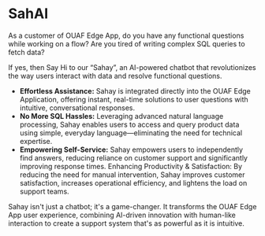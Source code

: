 # SahAI

As a customer of OUAF Edge App, do you have any functional questions while working on a flow?
Are you tired of writing complex SQL queries to fetch data?

If yes, then
Say Hi to our “Sahay”, an AI-powered chatbot that revolutionizes the way users interact with data and resolve functional questions.

- **Effortless Assistance:** Sahay is integrated directly into the OUAF Edge Application, offering instant, real-time solutions to user questions with intuitive, conversational responses.
- **No More SQL Hassles:** Leveraging advanced natural language processing, Sahay enables users to access and query product data using simple, everyday language—eliminating the need for technical expertise.
- **Empowering Self-Service:** Sahay empowers users to independently find answers, reducing reliance on customer support and significantly improving response times.
Enhancing Productivity & Satisfaction: By reducing the need for manual intervention, Sahay improves customer satisfaction, increases operational efficiency, and lightens the load on support teams.

Sahay isn't just a chatbot; it's a game-changer. It transforms the OUAF Edge App user experience, combining AI-driven innovation with human-like interaction to create a support system that's as powerful as it is intuitive.
